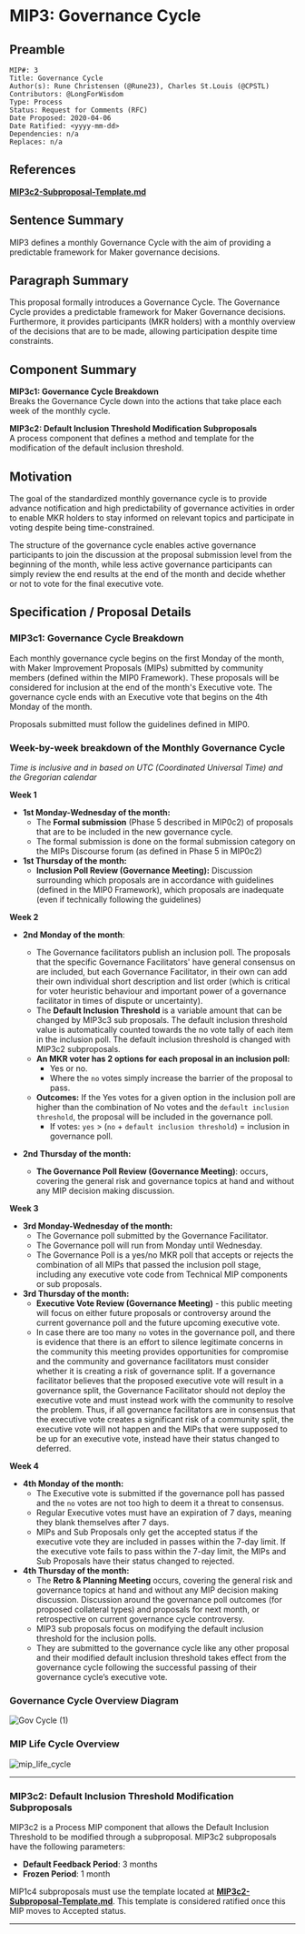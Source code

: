 # MIP3: Governance Cycle

## Preamble
```
MIP#: 3
Title: Governance Cycle
Author(s): Rune Christensen (@Rune23), Charles St.Louis (@CPSTL)
Contributors: @LongForWisdom
Type: Process
Status: Request for Comments (RFC)
Date Proposed: 2020-04-06
Date Ratified: <yyyy-mm-dd>
Dependencies: n/a
Replaces: n/a
```

## References
**[MIP3c2-Subproposal-Template.md](MIP3c2-Subproposal-Template.md)**

## Sentence Summary

MIP3 defines a monthly Governance Cycle with the aim of providing a predictable framework for Maker governance decisions.

## Paragraph Summary

This proposal formally introduces a Governance Cycle. The Governance Cycle provides a predictable framework for Maker Governance decisions. Furthermore, it provides participants (MKR holders) with a monthly overview of the decisions that are to be made, allowing participation despite time constraints.

## Component Summary

**MIP3c1: Governance Cycle Breakdown**  
Breaks the Governance Cycle down into the actions that take place each week of the monthly cycle. 

**MIP3c2: Default Inclusion Threshold Modification Subproposals**  
A process component that defines a method and template for the modification of the default inclusion threshold.


## Motivation

The goal of the standardized monthly governance cycle is to provide advance notification and high predictability of governance activities in order to enable MKR holders to stay informed on relevant topics and participate in voting despite being time-constrained.

The structure of the governance cycle enables active governance participants to join the discussion at the proposal submission level from the beginning of the month, while less active governance participants can simply review the end results at the end of the month and decide whether or not to vote for the final executive vote.

## Specification / Proposal Details

### MIP3c1: Governance Cycle Breakdown

Each monthly governance cycle begins on the first Monday of the month, with Maker Improvement Proposals (MIPs) submitted by community members (defined within the MIP0 Framework). These proposals will be considered for inclusion at the end of the month's Executive vote. The governance cycle ends with an Executive vote that begins on the 4th Monday of the month.

Proposals submitted must follow the guidelines defined in MIP0.


### Week-by-week breakdown of the Monthly Governance Cycle

  

*Time is inclusive and in based on UTC (Coordinated Universal Time) and the Gregorian calendar*

**Week 1**
-   **1st Monday-Wednesday of the month:**
	-   The **Formal submission** (Phase 5 described in MIP0c2) of proposals that are to be included in the new governance cycle.
	-   The formal submission is done on the formal submission category on the MIPs Discourse forum (as defined in Phase 5 in MIP0c2)
-   **1st Thursday of the month:**
	-  **Inclusion Poll Review (Governance Meeting):** Discussion surrounding which proposals are in accordance with guidelines (defined in the MIP0 Framework), which proposals are inadequate (even if technically following the guidelines)
    

**Week 2**

-   **2nd Monday of the month**:
	-   The Governance facilitators publish an inclusion poll. The proposals that the specific Governance Facilitators' have general consensus on are included, but each Governance Facilitator, in their own can add their own individual short description and list order (which is critical for voter heuristic behaviour and important power of a governance facilitator in times of dispute or uncertainty).
	-   The **Default Inclusion Threshold** is a variable amount that can be changed by MIP3c3 sub proposals. The default inclusion threshold value is automatically counted towards the no vote tally of each item in the inclusion poll. The default inclusion threshold is changed with MIP3c2 subproposals.
	-   **An MKR voter has 2 options for each proposal in an inclusion poll:**
		-   Yes or no.
		-   Where the `no` votes simply increase the barrier of the proposal to pass.
	-   **Outcomes:** If the Yes votes for a given option in the inclusion poll are higher than the combination of No votes and the `default inclusion threshold`, the proposal will be included in the governance poll.
		-   If votes: `yes` > (`no` + `default inclusion threshold`) = inclusion in governance poll.

-   **2nd Thursday of the month:**
	-   **The Governance Poll Review (Governance Meeting)**: occurs, covering the general risk and governance topics at hand and without any MIP decision making discussion.
    

**Week 3**
    

-   **3rd Monday-Wednesday of the month:**
	-   The Governance poll submitted by the Governance Facilitator.
	-   The Governance poll will run from Monday until Wednesday.
	-   The Governance Poll is a yes/no MKR poll that accepts or rejects the combination of all MIPs that passed the inclusion poll stage, including any executive vote code from Technical MIP components or sub proposals.
-   **3rd Thursday of the month:**
	-   **Executive Vote Review (Governance Meeting)** - this public meeting will focus on either future proposals or controversy around the current governance poll and the future upcoming executive vote.
	-   In case there are too many `no` votes in the governance poll, and there is evidence that there is an effort to silence legitimate concerns in the community this meeting provides opportunities for compromise and the community and governance facilitators must consider whether it is creating a risk of governance split. If a governance facilitator believes that the proposed executive vote will result in a governance split, the Governance Facilitator should not deploy the executive vote and must instead work with the community to resolve the problem. Thus, if all governance facilitators are in consensus that the executive vote creates a significant risk of a community split, the executive vote will not happen and the MIPs that were supposed to be up for an executive vote, instead have their status changed to deferred.
    

**Week 4**

-   **4th Monday of the month:**
	-   The Executive vote is submitted if the governance poll has passed and the `no` votes are not too high to deem it a threat to consensus.
	-   Regular Executive votes must have an expiration of 7 days, meaning they blank themselves after 7 days.
	-   MIPs and Sub Proposals only get the accepted status if the executive vote they are included in passes within the 7-day limit. If the executive vote fails to pass within the 7-day limit, the MIPs and Sub Proposals have their status changed to rejected.    
-   **4th Thursday of the month:**
	-   The **Retro & Planning Meeting** occurs, covering the general risk and governance topics at hand and without any MIP decision making discussion. Discussion around the governance poll outcomes (for proposed collateral types) and proposals for next month, or retrospective on current governance cycle controversy.
	-   MIP3 sub proposals focus on modifying the default inclusion threshold for the inclusion polls.
	-   They are submitted to the governance cycle like any other proposal and their modified default inclusion threshold takes effect from the governance cycle following the successful passing of their governance cycle’s executive vote.
    

### Governance Cycle Overview Diagram

![Gov Cycle (1)](https://user-images.githubusercontent.com/32653033/79087199-8acd2080-7d0c-11ea-8978-178aa61f52b9.png)

### MIP Life Cycle Overview
![mip_life_cycle](https://user-images.githubusercontent.com/32653033/79087211-8e60a780-7d0c-11ea-833a-70d12cad56aa.png)


---

### MIP3c2: Default Inclusion Threshold Modification Subproposals

MIP3c2 is a Process MIP component that allows the Default Inclusion Threshold to be modified through a subproposal. MIP3c2 subproposals have the following parameters:
- **Default Feedback Period**: 3 months
- **Frozen Period**: 1 month

MIP1c4 subproposals must use the template located at  **[MIP3c2-Subproposal-Template.md](MIP3c2-Subproposal-Template.md)**. This template is considered ratified once this MIP moves to Accepted status.

---
